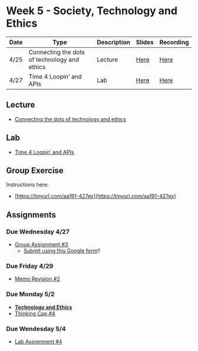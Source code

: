 # Week 5 - Society, Technology and Ethics

Date|Type|Description|Slides|Recording|
|---|----|-----------|------|---------|
|4/25|Connecting the dots of technology and ethics|Lecture|[Here](../materials/AA191_S_W5_Lecture_5.pdf)|[Here](https://ucla.zoom.us/rec/share/z0dw7O212LaOZB2pAukEDsrLOE3_toOg067oi1olFxfQGXC-R-hk8LgYIA-XlpX5.68lSlBzkSJTBl2We)|
|4/27|Time 4 Loopin’ and APIs|Lab|[Here](../materials/AA191_S_W5_Lab_5.pdf)|[Here](https://ucla.zoom.us/rec/share/mop3x7PNsUEXih-YDZIq5gJJ6pChREE17967YFkMK0l2-StzwdiibdUCUaTmAavv.PEYLoEaW1PDp8PA9)|

## Lecture

- [Connecting the dots of technology and ethics](../materials/AA191_S_W5_Lecture_5.pdf)

## Lab

- [Time 4 Loopin’ and APIs](../labs/week5/index.md)

## Group Exercise

Instructions here:

- [https://tinyurl.com/aa191-427ex](https://tinyurl.com/aa191-427ex)


## Assignments

### Due Wednesday 4/27

- [Group Assignment #3](../assignments/week4/group_assignment.md)
  - [Submit using this Google form](https://forms.gle/qX4iVgaEvJZcCsvm7)!!
### Due Friday 4/29

- [Memo Revision #2](../assignments/week4/group_assignment.md)

### Due Monday 5/2

- [**Technology and Ethics**](../assignments/week5/reading.md)
- [Thinking Cap #4](../assignments/week5/thinking_cap.md)

### Due Wendesday 5/4

- [Lab Assignment #4](../assignments/week5/lab_assignment.md)
